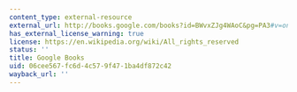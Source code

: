 ```yaml
---
content_type: external-resource
external_url: http://books.google.com/books?id=BWvxZJg4WAoC&pg=PA3#v=onepage
has_external_license_warning: true
license: https://en.wikipedia.org/wiki/All_rights_reserved
status: ''
title: Google Books
uid: 06cee567-fc6d-4c57-9f47-1ba4df872c42
wayback_url: ''
---
```

